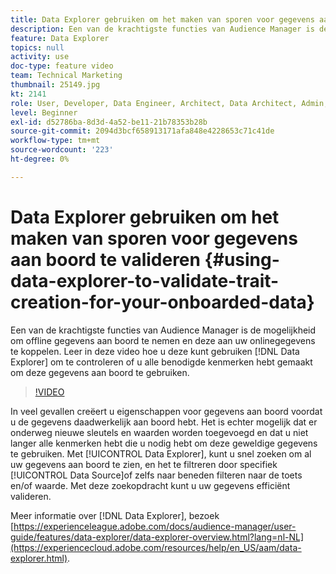```yaml
---
title: Data Explorer gebruiken om het maken van sporen voor gegevens aan boord te valideren
description: Een van de krachtigste functies van Audience Manager is de mogelijkheid om offline gegevens aan boord te nemen en deze aan uw onlinegegevens te koppelen. In deze video leert u hoe u met Data Explorer kunt controleren of u alle benodigde kenmerken hebt gemaakt om deze gegevens aan boord te gebruiken.
feature: Data Explorer
topics: null
activity: use
doc-type: feature video
team: Technical Marketing
thumbnail: 25149.jpg
kt: 2141
role: User, Developer, Data Engineer, Architect, Data Architect, Admin, Leader
level: Beginner
exl-id: d52786ba-8d3d-4a52-be11-21b78353b28b
source-git-commit: 2094d3bcf658913171afa848e4228653c71c41de
workflow-type: tm+mt
source-wordcount: '223'
ht-degree: 0%

---
```


# Data Explorer gebruiken om het maken van sporen voor gegevens aan boord te valideren {#using-data-explorer-to-validate-trait-creation-for-your-onboarded-data}

Een van de krachtigste functies van Audience Manager is de mogelijkheid om offline gegevens aan boord te nemen en deze aan uw onlinegegevens te koppelen. Leer in deze video hoe u deze kunt gebruiken [!DNL Data Explorer] om te controleren of u alle benodigde kenmerken hebt gemaakt om deze gegevens aan boord te gebruiken.

>[!VIDEO](https://video.tv.adobe.com/v/25149/?quality=12)

In veel gevallen creëert u eigenschappen voor gegevens aan boord voordat u de gegevens daadwerkelijk aan boord hebt. Het is echter mogelijk dat er onderweg nieuwe sleutels en waarden worden toegevoegd en dat u niet langer alle kenmerken hebt die u nodig hebt om deze geweldige gegevens te gebruiken. Met [!UICONTROL Data Explorer], kunt u snel zoeken om al uw gegevens aan boord te zien, en het te filtreren door specifiek [!UICONTROL Data Source]of zelfs naar beneden filteren naar de toets en/of waarde. Met deze zoekopdracht kunt u uw gegevens efficiënt valideren.

Meer informatie over [!DNL Data Explorer], bezoek [https://experienceleague.adobe.com/docs/audience-manager/user-guide/features/data-explorer/data-explorer-overview.html?lang=nl-NL](https://experiencecloud.adobe.com/resources/help/en_US/aam/data-explorer.html).
